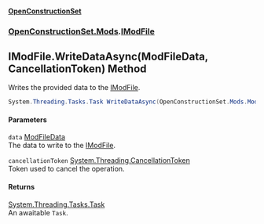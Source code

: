 #### [OpenConstructionSet](index.md 'index')
### [OpenConstructionSet.Mods](index.md#OpenConstructionSet_Mods 'OpenConstructionSet.Mods').[IModFile](IKbYBL+aXAnVnb4gGogjfQ.md 'OpenConstructionSet.Mods.IModFile')
## IModFile.WriteDataAsync(ModFileData, CancellationToken) Method
Writes the provided data to the [IModFile](IKbYBL+aXAnVnb4gGogjfQ.md 'OpenConstructionSet.Mods.IModFile').  
```csharp
System.Threading.Tasks.Task WriteDataAsync(OpenConstructionSet.Mods.ModFileData data, System.Threading.CancellationToken cancellationToken=default(System.Threading.CancellationToken));
```
#### Parameters
<a name='OpenConstructionSet_Mods_IModFile_WriteDataAsync(OpenConstructionSet_Mods_ModFileData_System_Threading_CancellationToken)_data'></a>
`data` [ModFileData](08IeBDwBBBiNIR2IJiBaAQ.md 'OpenConstructionSet.Mods.ModFileData')  
The data to write to the [IModFile](IKbYBL+aXAnVnb4gGogjfQ.md 'OpenConstructionSet.Mods.IModFile').
  
<a name='OpenConstructionSet_Mods_IModFile_WriteDataAsync(OpenConstructionSet_Mods_ModFileData_System_Threading_CancellationToken)_cancellationToken'></a>
`cancellationToken` [System.Threading.CancellationToken](https://docs.microsoft.com/en-us/dotnet/api/System.Threading.CancellationToken 'System.Threading.CancellationToken')  
Token used to cancel the operation.
  
#### Returns
[System.Threading.Tasks.Task](https://docs.microsoft.com/en-us/dotnet/api/System.Threading.Tasks.Task 'System.Threading.Tasks.Task')  
An awaitable `Task`.
